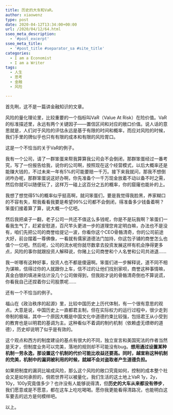 ```yaml
---
title: 历史的大车和VaR。
author: xiaowenz
type: post
date: 2020-04-12T13:34:00+00:00
url: /2020/04/12/64.html
sseo_meta_description:
  - '#post_excerpt'
sseo_meta_title:
  - '#post_title #separator_sa #site_title'
categories:
  - I am a Economist
  - I am a Writer
tags:
  - 人生
  - 思考
  - 金融
  - 风险

---
```

首先咧，这不是一篇讲金融知识的文章。

风险的量化理论里，比较重要的一个指标叫VaR（Value At Risk）在险价值。VaR的标准描述里，永远有两个关键因子——置信区间和对应的敞口价值。说人话的意思就是，人们对于风险的评估永远是基于有限的时间和概率，而应对风险的时候，我们手里的牌似乎也只有有限的成本和有限的风险胃口。

这是一个不恰当的关于VaR的例子。

我有一个公司，请了一群笨蛋来帮我算算我公司会不会倒闭，那群笨蛋经过一番考究，写了一份报告给我，说你的公司啊，按照现在这个经营模式，以后大概率还是能赚大钱的，不过未来一年有5%的可能要赔一千万。接下来我就问，那我不想倒闭咋办呢，那群笨蛋说这好办啊，你先准备个一千万现金放着不动以备不时之需，然后你就可以随便玩了，这样万一碰上这百分之五的概率，你的窟窿也能补的上。

我想了想觉得5%的概率似乎挺高啊，就问笨蛋们，要是我觉得我脸黑，养家糊口的不容有失，帮我看看我要是希望99%公司都不会倒闭，得准备多少钱备着啊？笨蛋们接着算了算，说大概一个亿吧。

然后我把桌子一翻，老子公司一共还不值这么多钱呢，你是不是玩我啊？笨蛋们一看我生气了，赶紧安慰道，百尺竿头更进一步的道理您肯定明白嘛，办法也不是没有，咱们先把公司的商誉给提记一波，你看你这个CEO骨骼清奇，你的公司前途大好，前台摆着一尊佛像，一看就有儒家道德法门加持，你这包子铺的商誉怎么也值个一亿吧。然后呢，公司的流水呢你就尽数拿去投资发展这样有机会挣得更多点，风险的事你就跟投资人解释说，你赌上公司商誉和个人名誉和公司共进退……

我一听哪有这种好事，投资人也不都是傻逼啊。笨蛋们进一步解释说，道不同不相为谋嘛，信得过你的人就跟你上车，信不过的让他们找别家呗，商誉这种事情嘛，真金白银的填进来估计没几个公司做得到，但我刚才说的骨骼清奇倒也不算说谎，你看我自己还捏着你公司股票呢……

还有一个不恰当的例子。

福山在《政治秩序的起源》里，比较中国历史上历代体制，有一个很有意思的观点。大意是说，中国历史上一直都君主制，但在实际权力的运行过程中，很少走到帝制的极端，其中一个原因大概是中国文化中道德约束比较强，包括君王从小受到的教育也是以明君的基调为主。这种看似不着调的制约机制（依赖虚无缥缈的道德），历史却说明了似乎是有效的。

这个观点和西方的制度建设的基点有很大的不同，独立宣言和美国宪法的作者当然是天才，但制度业务可以完美，落地的规则却不可能没有bug。**想用通过设置某种机制一劳永逸，那设置这个机制的代价可能比收益还要高。同时，越宣称这种机制的完美，机制中的漏洞被利用的时候，就越不会对盗取者产生道德负担。**

如果把制度的漏洞比喻成风险，那么这个风险的敞口究竟如何，控制的成本整个社会又是如何承担的，倘若世界可以被量化，我们生活的这土地上VaR 1y，2y，10y，100y究竟值多少？也许没有人能够说得清，但**历史的大车从来都没有停步**，我们愿意或是不愿意，都在这车上吃吃喝喝。愿你我更能看得清路况，也能明白这车要去的远方是何模样吧。

以上。